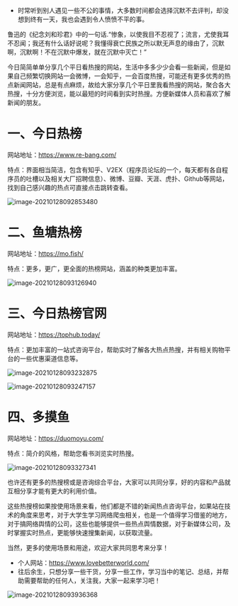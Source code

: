 - 时常听到别人遇见一些不公的事情，大多数时间都会选择沉默不去评判，却没想到终有一天，我也会遇到令人愤愤不平的事。

 鲁迅的《纪念刘和珍君》中的一句话.“惨象，以使我目不忍视了；流言，尤使我耳不忍闻；我还有什么话好说呢？我懂得衰亡民族之所以默无声息的缘由了，沉默啊，沉默啊！不在沉默中爆发，就在沉默中灭亡！”



 今日简简单单分享几个平日看热搜的网站，生活中多多少少会看一些新闻，但是如果自己频繁切换网站一会微博，一会知乎，一会百度热搜，可能还有更多优秀的热点新闻网站，总是有点麻烦，故给大家分享几个平日里我看热搜的网站，聚合各大热搜，十分方便浏览，能以最短的时间看到实时热搜。方便新媒体人员和喜欢了解新闻的朋友。



# 一、今日热榜

网站地址：https://www.re-bang.com/

特点：界面相当简洁，包含有知乎、V2EX（程序员论坛的一个，每天都有各自程序员的吐槽以及相关大厂招聘信息）、微博、豆瓣、天涯、虎扑、Github等网站，找到自己感兴趣的热点可直接点击跳转查看。



![image-20210128092853480](http://lovebetterworld.com/image-20210128092853480.png)



# 二、鱼塘热榜

网站地址：https://mo.fish/

特点：更多，更广，更全面的热榜网站，涵盖的种类更加丰富。



![image-20210128093126940](http://lovebetterworld.com/image-20210128093126940.png)



# 三、今日热榜官网

网站地址：https://tophub.today/

特点：更加丰富的一站式咨询平台，帮助实时了解各大热点热搜，并有相关购物平台的一些优惠渠道信息等。



![image-20210128093232875](http://lovebetterworld.com/image-20210128093232875.png)



![image-20210128093247157](http://lovebetterworld.com/image-20210128093247157.png)





# 四、多摸鱼

网站地址：https://duomoyu.com/

特点：简介的风格，帮助您看书浏览实时热搜。



![image-20210128093327341](http://lovebetterworld.com/image-20210128093327341.png)



也许还有更多的热搜榜或是咨询综合平台，大家可以共同分享，好的内容和产品就互相分享才能有更大的利用价值。



这些热搜榜如果按使用场景来看，他们都是不错的新闻热点咨询平台，如果站在技术的角度来思考，对于大学生学习网络爬虫相关，也是一个值得学习借鉴的地方，对于搞网络舆情的公司，这些也能够提供一些热点舆情数据，对于新媒体公司，及时掌握实时热点，更能够快速搜集新闻，以获取流量。



当然，更多的使用场景和用途，欢迎大家共同思考来分享！



- 个人网站：https://www.lovebetterworld.com/
- 往后余生，只想分享一些干货，分享一些工作，学习当中的笔记、总结，并帮助需要帮助的任何人，关注我，大家一起来学习吧！

![image-20210128093936368](http://lovebetterworld.com/image-20210128093936368.png)

